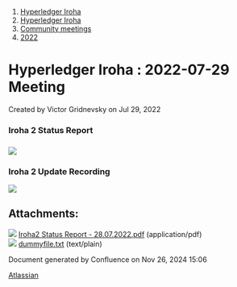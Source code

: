 1. [Hyperledger Iroha](index.html)
2. [Hyperledger Iroha](Hyperledger-Iroha_20873224.html)
3. [Community meetings](Community-meetings_21012606.html)
4. [2022](2022_21017975.html)

# Hyperledger Iroha : 2022-07-29 Meeting

Created by Victor Gridnevsky on Jul 29, 2022

### Iroha 2 Status Report

### [![](attachments/thumbnails/21013299/21018095)](attachments/21013299/21018095.pdf)

### Iroha 2 Update Recording

![](plugins/servlet/confluence/placeholder/unknown-attachment)

## Attachments:

![](images/icons/bullet_blue.gif) [Iroha2 Status Report - 28.07.2022.pdf](attachments/21013299/21018095.pdf) (application/pdf)  
![](images/icons/bullet_blue.gif) [dummyfile.txt](attachments/21013299/21018094.txt) (text/plain)

Document generated by Confluence on Nov 26, 2024 15:06

[Atlassian](http://www.atlassian.com/)
